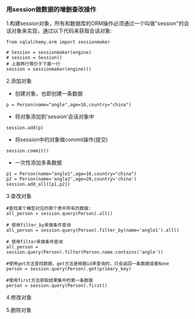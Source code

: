 ### 用session做数据的增删查改操作

1.构建session对象，所有和数据库的ORM操作必须通过一个叫做"session"的会话对象来实现，通过以下代码来获取会话对象:

```
from sqlalchemy.orm import sessionmaker

# Session = sessionmaker(engine)
# session = Session()
# 上面两行等价于下面一行
session = sessionmaker(engine)()
```

2.添加对象

* 创建对象，也即创建一条数据

```
p = Person(name="angle",age=16,country="china")
```

* 将对象添加到'session'会话对象中

```
session.add(p)
```

* 将session中的对象做commit操作\(提交\)

```
session.commit()
```

* 一次性添加多条数据

```
p1 = Person(name="angle1",age=16,country="china")
p2 = Person(name='angle2',age=20,country='china')
session.add_all([p1,p2])
```

3.查改对象

```
#查找某个模型对应的那个表中所有的数据:
all_person = session.query(Person).all()

# 使用filter_by来做条件查询
all_person = session.query(Person).filter_by(name='angle1').all()

# 使用filter来做条件查询
all_person = session.query(Person).filter(Person.name.contains('angle'))

#使用get方法查找数据，get方法是根据id来查询的，只会返回一条数据或者None
person = session.query(Person).get(primary_key)

#使用first方法获取结果集中的第一条数据
person = session.query(Person).first()
```

4.修改对象

5.删除对象

